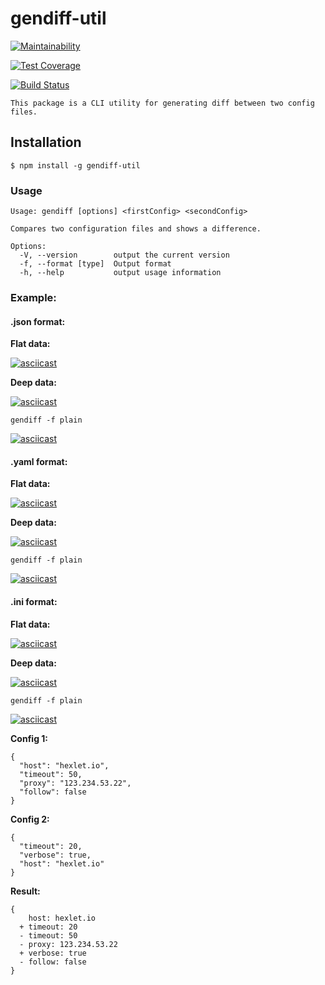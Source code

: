 # gendiff-util
[![Maintainability](https://api.codeclimate.com/v1/badges/2e5f18f035faa18c7b72/maintainability)](https://codeclimate.com/github/danylokarpenko/backend-project-lvl2/maintainability)

[![Test Coverage](https://api.codeclimate.com/v1/badges/2e5f18f035faa18c7b72/test_coverage)](https://codeclimate.com/github/danylokarpenko/backend-project-lvl2/test_coverage)

[![Build Status](https://travis-ci.org/danylokarpenko/backend-project-lvl2.svg?branch=master)](https://travis-ci.org/danylokarpenko/backend-project-lvl2)

`This package is a CLI utility for generating diff between two config files.`

## Installation
```
$ npm install -g gendiff-util
```

### Usage
```
Usage: gendiff [options] <firstConfig> <secondConfig>

Compares two configuration files and shows a difference.

Options:
  -V, --version        output the current version
  -f, --format [type]  Output format
  -h, --help           output usage information
```

### Example:

#### .json format:
**Flat data:**

[![asciicast](https://asciinema.org/a/ioFAFje4RtY7MvN6Zuwipw18q.svg)](https://asciinema.org/a/ioFAFje4RtY7MvN6Zuwipw18q)

**Deep data:**

[![asciicast](https://asciinema.org/a/HRRI8WNl5NuZXHMomqUna9Quu.svg)](https://asciinema.org/a/HRRI8WNl5NuZXHMomqUna9Quu)

`gendiff -f plain`

[![asciicast](https://asciinema.org/a/05EKxvdkJ6SrwBQwkII5IJmt1.svg)](https://asciinema.org/a/05EKxvdkJ6SrwBQwkII5IJmt1)

#### .yaml format:
**Flat data:**

[![asciicast](https://asciinema.org/a/qZcnDjlw8v4sWMYL6kAOZCEWd.svg)](https://asciinema.org/a/qZcnDjlw8v4sWMYL6kAOZCEWd)

**Deep data:**

[![asciicast](https://asciinema.org/a/8KMTbIHHB5RXwrI3xiYp0Mpl5.svg)](https://asciinema.org/a/8KMTbIHHB5RXwrI3xiYp0Mpl5)

`gendiff -f plain`

[![asciicast](https://asciinema.org/a/MexKdOdm89RWdsWY00K7nFhEE.svg)](https://asciinema.org/a/MexKdOdm89RWdsWY00K7nFhEE)

#### .ini format:
**Flat data:**

[![asciicast](https://asciinema.org/a/halqGzbZNiZLawujyVH7FsYbI.svg)](https://asciinema.org/a/halqGzbZNiZLawujyVH7FsYbI)

**Deep data:**

[![asciicast](https://asciinema.org/a/U200qwfQc4rTzPh40SULi5ZKc.svg)](https://asciinema.org/a/U200qwfQc4rTzPh40SULi5ZKc)

`gendiff -f plain`

[![asciicast](https://asciinema.org/a/EGouCaaoJQIO5Nfl1cDqW8lSd.svg)](https://asciinema.org/a/EGouCaaoJQIO5Nfl1cDqW8lSd)

**Config 1:**

```
{
  "host": "hexlet.io",
  "timeout": 50,
  "proxy": "123.234.53.22",
  "follow": false
}
```

**Config 2:**
```
{
  "timeout": 20,
  "verbose": true,
  "host": "hexlet.io"
}
```

**Result:**
```
{
    host: hexlet.io
  + timeout: 20
  - timeout: 50
  - proxy: 123.234.53.22
  + verbose: true
  - follow: false
}
```
